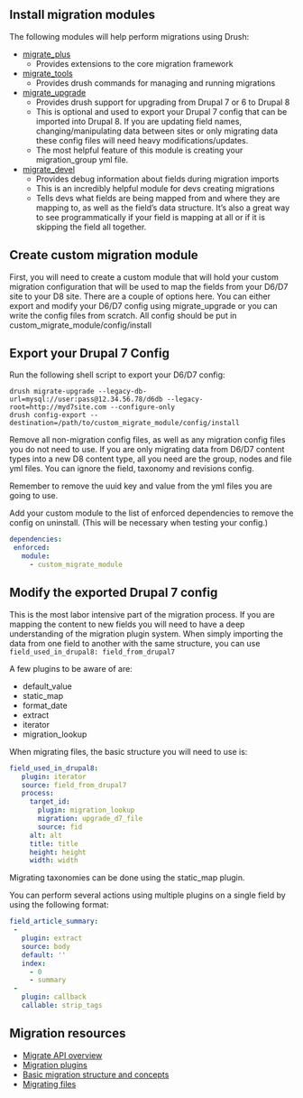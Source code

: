 ## Install migration modules

The following modules will help perform migrations using Drush:
* [migrate_plus](https://www.drupal.org/project/migrate_plus)
  * Provides extensions to the core migration framework
* [migrate_tools](https://www.drupal.org/project/migrate_tools)
  * Provides drush commands for managing and running migrations
* [migrate_upgrade](https://www.drupal.org/project/migrate_upgrade)
  * Provides drush support for upgrading from Drupal 7 or 6 to Drupal 8
  * This is optional and used to export your Drupal 7 config that can be imported into Drupal 8. If you are updating field names, changing/manipulating data between sites or only migrating data these config files will need heavy modifications/updates.
  * The most helpful feature of this module is creating your migration_group yml file.
* [migrate_devel](https://www.drupal.org/project/migrate_devel)
  * Provides debug information about fields during migration imports
  * This is an incredibly helpful module for devs creating migrations
  * Tells devs what fields are being mapped from and where they are mapping to, as well as the field’s data structure. It’s also a great way to see programmatically if your field is mapping at all or if it is skipping the field all together.

## Create custom migration module

First, you will need to create a custom module that will hold your custom migration configuration that will be used to map the fields from your D6/D7 site to your D8 site. There are a couple of options here. You can either export and modify your D6/D7 config using migrate_upgrade or you can write the config files from scratch.
All config should be put in custom_migrate_module/config/install

## Export your Drupal 7 Config

Run the following shell script to export your D6/D7 config:

```shell
drush migrate-upgrade --legacy-db-url=mysql://user:pass@12.34.56.78/d6db --legacy-root=http://myd7site.com --configure-only
drush config-export --destination=/path/to/custom_migrate_module/config/install
```

Remove all non-migration config files, as well as any migration config files you do not need to use. If you are only migrating data from D6/D7 content types into a new D8 content type, all you need are the group, nodes and file yml files. You can ignore the field, taxonomy and revisions config.

Remember to remove the uuid key and value from the yml files you are going to use.

Add your custom module to the list of enforced dependencies to remove the config on uninstall. (This will be necessary when testing your config.)

```yml
dependencies:
 enforced:
   module:
     - custom_migrate_module
```

## Modify the exported Drupal 7 config

This is the most labor intensive part of the migration process. If you are mapping the content to new fields you will need to have a deep understanding of the migration plugin system.
When simply importing the data from one field to another with the same structure, you can use `field_used_in_drupal8: field_from_drupal7`

A few plugins to be aware of are:
* default_value
* static_map
* format_date
* extract
* iterator
* migration_lookup

When migrating files, the basic structure you will need to use is:

```yml
field_used_in_drupal8:
   plugin: iterator
   source: field_from_drupal7
   process:
     target_id:
       plugin: migration_lookup
       migration: upgrade_d7_file
       source: fid
     alt: alt
     title: title
     height: height
     width: width
```

Migrating taxonomies can be done using the static_map plugin.

You can perform several actions using multiple plugins on a single field by using the following format:

```yml
field_article_summary:
 -
   plugin: extract
   source: body
   default: ''
   index:
     - 0
     - summary
 -
   plugin: callback
   callable: strip_tags
```
## Migration resources

* [Migrate API overview](https://www.drupal.org/docs/8/api/migrate-api/migrate-api-overview)
* [Migration plugins](https://www.drupal.org/docs/8/api/migrate-api/migrate-process-plugins/migrate-process-overview)
* [Basic migration structure and concepts](https://evolvingweb.ca/blog/drupal-8-migration-migrating-basic-data-part-1)
* [Migrating files](https://deninet.com/blog/1619/building-custom-migration-drupal-8-part-4-files-and-content)